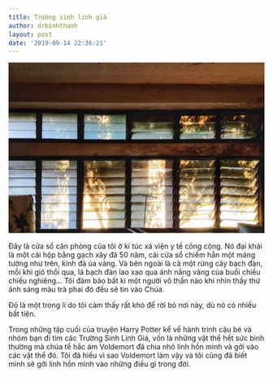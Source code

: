 ```yaml
---
title: Trường sinh linh giá
author: drbinhthanh
layout: post
date: '2019-09-14 22:36:21'
---
```


![cửa sổ kí túc xá Q8](/assets/img/cuasoktx.jpg)

Đây là cửa sổ căn phòng của tôi ở kí túc xá viện y tế công cộng. Nó đại khái là một cái hộp bằng gạch xây đã 50 năm, cái cửa sổ chiếm hẳn một mảng tường như trên, kính đã úa vàng. Và bên ngoài là cả một rừng cây bạch đàn, mỗi khi gió thổi qua, lá bạch đàn lao xao qua ánh nắng vàng của buổi chiều chiếu nghiêng... Tôi đảm bảo bất kì một người vô thần nào khi nhìn thấy thứ ánh sáng màu trà phai đó đều sẽ tin vào Chúa.

Đó là một trong lí do tôi cảm thấy rất khó để rời bỏ nơi này, dù nó có nhiều bất tiện.

Trong những tập cuối của truyện Harry Potter kể về hành trình cậu bé và nhóm bạn đi tìm các Trường Sinh Linh Giá, vốn là những vật thể hết sức bình thường mà chúa tể hắc ám Voldemort đã chia nhỏ linh hồn mình và gởi vào các vật thể đó. Tôi đã hiểu vì sao Voldemort làm vậy và tôi cũng đã biết mình sẽ gởi linh hồn mình vào những điều gì trong đời.